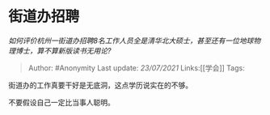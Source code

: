 # 街道办招聘
*如何评价杭州一街道办招聘8名工作人员全是清华北大硕士，甚至还有一位地球物理博士，算不算新版读书无用论?*

> Author: #Anonymity
> Last update: *23/07/2021* 
> Links:[[学会]] 
> Tags:  

 
街道办的工作真要干好是无底洞，这点学历说实在的不够。

不要假设自己一定比当事人聪明。



